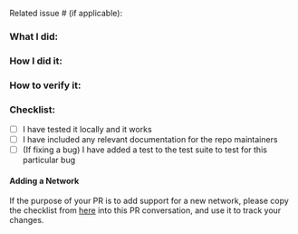 Related issue # (if applicable):

### What I did:

### How I did it:

### How to verify it:

### Checklist:
- [ ] I have tested it locally and it works
- [ ] I have included any relevant documentation for the repo maintainers
- [ ] (If fixing a bug) I have added a test to the test suite to test for this particular bug

#### Adding a Network
If the purpose of your PR is to add support for a new network, please copy the checklist from [here](https://github.com/yearn/yearn-exporter/blob/master/.github/new_network.md) into this PR conversation, and use it to track your changes.
